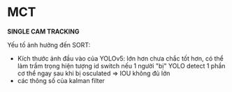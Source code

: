 # MCT


**SINGLE CAM TRACKING**

Yếu tố ảnh hưởng đến SORT:
* Kích thước ảnh đầu vào của YOLOv5: lớn hơn chưa chắc tốt hơn, có thể làm trầm trọng hiện tượng id switch nếu 1 người "bị" YOLO detect 1 phần cơ thể ngay sau khi bị osculated => IOU không đủ lớn
* các thông số của kalman filter



